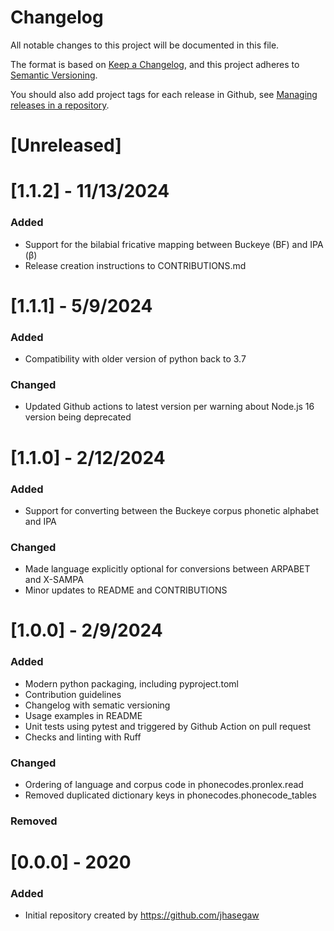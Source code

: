 # Changelog
All notable changes to this project will be documented in this file.

The format is based on [Keep a Changelog](https://keepachangelog.com/en/1.0.0/),
and this project adheres to [Semantic Versioning](https://semver.org/spec/v2.0.0.html).

You should also add project tags for each release in Github, see [Managing releases in a repository](https://docs.github.com/en/repositories/releasing-projects-on-github/managing-releases-in-a-repository).

# [Unreleased]

# [1.1.2] - 11/13/2024
### Added
- Support for the bilabial fricative mapping between Buckeye (BF) and IPA (β) 
- Release creation instructions to CONTRIBUTIONS.md

# [1.1.1] - 5/9/2024
### Added
- Compatibility with older version of python back to 3.7

### Changed
- Updated Github actions to latest version per warning about Node.js 16 version being deprecated

# [1.1.0] - 2/12/2024
### Added
- Support for converting between the Buckeye corpus phonetic alphabet and IPA

### Changed
- Made language explicitly optional for conversions between ARPABET and X-SAMPA
- Minor updates to README and CONTRIBUTIONS

# [1.0.0] - 2/9/2024
### Added
- Modern python packaging, including pyproject.toml
- Contribution guidelines
- Changelog with sematic versioning
- Usage examples in README
- Unit tests using pytest and triggered by Github Action on pull request
- Checks and linting with Ruff

### Changed
- Ordering of language and corpus code in phonecodes.pronlex.read
- Removed duplicated dictionary keys in phonecodes.phonecode_tables

### Removed

# [0.0.0] - 2020
### Added
- Initial repository created by https://github.com/jhasegaw